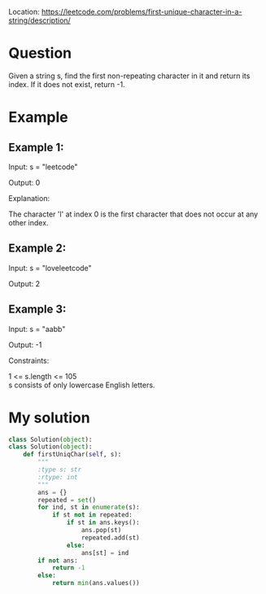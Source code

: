 Location: https://leetcode.com/problems/first-unique-character-in-a-string/description/
# Question
Given a string s, find the first non-repeating character in it and return its index. If it does not exist, return -1.

# Example

## Example 1:

Input: s = "leetcode"

Output: 0

Explanation:

The character 'l' at index 0 is the first character that does not occur at any other index.
## Example 2:

Input: s = "loveleetcode"

Output: 2

## Example 3:

Input: s = "aabb"

Output: -1
 

Constraints:

1 <= s.length <= 105\
s consists of only lowercase English letters.
 

# My solution 
```python
class Solution(object):
class Solution(object):
    def firstUniqChar(self, s):
        """
        :type s: str
        :rtype: int
        """
        ans = {}
        repeated = set()
        for ind, st in enumerate(s):
            if st not in repeated:
                if st in ans.keys():
                    ans.pop(st)
                    repeated.add(st)
                else:
                    ans[st] = ind
        if not ans:
            return -1
        else:
            return min(ans.values())


```
